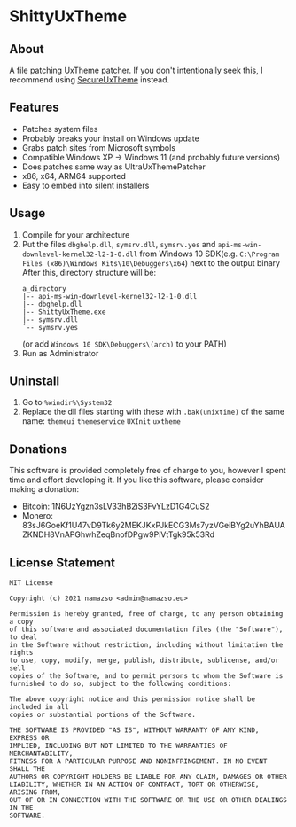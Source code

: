 # ShittyUxTheme

## About

A file patching UxTheme patcher. If you don't intentionally seek this, I recommend using [SecureUxTheme](https://github.com/namazso/SecureUxTheme) instead.

## Features

* Patches system files
* Probably breaks your install on Windows update
* Grabs patch sites from Microsoft symbols
* Compatible Windows XP -> Windows 11 (and probably future versions)
* Does patches same way as UltraUxThemePatcher
* x86, x64, ARM64 supported
* Easy to embed into silent installers

## Usage

1. Compile for your architecture
2. Put the files `dbghelp.dll`, `symsrv.dll`, `symsrv.yes` and `api-ms-win-downlevel-kernel32-l2-1-0.dll` from Windows 10 SDK(e.g. `C:\Program Files (x86)\Windows Kits\10\Debuggers\x64`) next to the output binary
   After this, directory structure will be:
   ```
   a_directory
   |-- api-ms-win-downlevel-kernel32-l2-1-0.dll
   |-- dbghelp.dll
   |-- ShittyUxTheme.exe
   |-- symsrv.dll
   `-- symsrv.yes
   ```
   (or add `Windows 10 SDK\Debuggers\(arch)` to your PATH)
3. Run as Administrator

## Uninstall

1. Go to `%windir%\System32`
2. Replace the dll files starting with these with `.bak(unixtime)` of the same name: `themeui` `themeservice` `UXInit` `uxtheme`

## Donations

This software is provided completely free of charge to you, however I spent time and effort developing it. If you like this software, please consider making a donation:

* Bitcoin: 1N6UzYgzn3sLV33hB2iS3FvYLzD1G4CuS2
* Monero: 83sJ6GoeKf1U47vD9Tk6y2MEKJKxPJkECG3Ms7yzVGeiBYg2uYhBAUAZKNDH8VnAPGhwhZeqBnofDPgw9PiVtTgk95k53Rd

## License Statement

	MIT License

	Copyright (c) 2021 namazso <admin@namazso.eu>

	Permission is hereby granted, free of charge, to any person obtaining a copy
	of this software and associated documentation files (the "Software"), to deal
	in the Software without restriction, including without limitation the rights
	to use, copy, modify, merge, publish, distribute, sublicense, and/or sell
	copies of the Software, and to permit persons to whom the Software is
	furnished to do so, subject to the following conditions:

	The above copyright notice and this permission notice shall be included in all
	copies or substantial portions of the Software.

	THE SOFTWARE IS PROVIDED "AS IS", WITHOUT WARRANTY OF ANY KIND, EXPRESS OR
	IMPLIED, INCLUDING BUT NOT LIMITED TO THE WARRANTIES OF MERCHANTABILITY,
	FITNESS FOR A PARTICULAR PURPOSE AND NONINFRINGEMENT. IN NO EVENT SHALL THE
	AUTHORS OR COPYRIGHT HOLDERS BE LIABLE FOR ANY CLAIM, DAMAGES OR OTHER
	LIABILITY, WHETHER IN AN ACTION OF CONTRACT, TORT OR OTHERWISE, ARISING FROM,
	OUT OF OR IN CONNECTION WITH THE SOFTWARE OR THE USE OR OTHER DEALINGS IN THE
	SOFTWARE.
